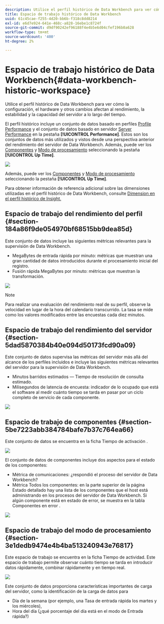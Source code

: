 ```yaml
---
description: Utilice el perfil histórico de Data Workbench para ver cómo la configuración, el hardware y otros cambios afectan al rendimiento, la estabilidad y la capacidad del servidor a lo largo del tiempo.
title: Espacio de trabajo histórico de Data Workbench
uuid: 61c45cae-f255-4d20-bb6b-f318c8dd8214
exl-id: e6d7e924-641e-468c-a828-16ebe1c8724f
source-git-commit: d9df90242ef96188f4e4b5e6d04cfef196b0a628
workflow-type: tm+mt
source-wordcount: '400'
ht-degree: 2%

---
```


# Espacio de trabajo histórico de Data Workbench{#data-workbench-historic-workspace}

Utilice el perfil histórico de Data Workbench para ver cómo la configuración, el hardware y otros cambios afectan al rendimiento, la estabilidad y la capacidad del servidor a lo largo del tiempo.

El perfil histórico incluye un conjunto de datos basado en perfiles [Profile Performance](../../../home/monitoring-installation/monitoring-profiles/monitoring-historical-using.md#section-184a86f9de054970bf68515bb9dea85d) y el conjunto de datos basado en servidor [Server Performance](../../../home/monitoring-installation/monitoring-profiles/monitoring-historical-using.md#section-5dad5870384b40e094d50173fcd90a09) en la pestaña **[!UICONTROL Performance]**. Estos son los conjuntos de datos más utilizados y vistos desde una perspectiva anterior del rendimiento del servidor de Data Workbench. Además, puede ver los [Componentes](../../../home/monitoring-installation/monitoring-profiles/monitoring-historical-using.md#section-5be7223abb384784bafe7b37c764ea66) y [Modo de procesamiento](../../../home/monitoring-installation/monitoring-profiles/monitoring-historical-using.md#section-5be7223abb384784bafe7b37c764ea66) seleccionando la pestaña **[!UICONTROL Up Time]**.

![](assets/Historic_Performance.png)

Además, puede ver los [Componentes](../../../home/monitoring-installation/monitoring-profiles/monitoring-historical-using.md#section-5be7223abb384784bafe7b37c764ea66) y [Modo de procesamiento](../../../home/monitoring-installation/monitoring-profiles/monitoring-historical-using.md#section-5be7223abb384784bafe7b37c764ea66) seleccionando la pestaña **[!UICONTROL Up Time]**.

Para obtener información de referencia adicional sobre las dimensiones utilizadas en el perfil histórico de Data Workbench, consulte [Dimension en el perfil histórico de Insight.](../../../home/monitoring-installation/monitoring-appendix/monitoring-historical.md#concept-a42837c9c9274f83ad5bc5a6720f02b0)

## Espacio de trabajo del rendimiento del perfil {#section-184a86f9de054970bf68515bb9dea85d}

Este conjunto de datos incluye las siguientes métricas relevantes para la supervisión de Data Workbench.

* MegaBytes de entrada rápida por minuto: métricas que muestran una gran cantidad de datos introducidos durante el procesamiento inicial del registro.
* Fusión rápida MegaBytes por minuto: métricas que muestran la transformación.

![](assets/Historic_Profile_Performance.png)

>[!NOTE]
>
>Para realizar una evaluación del rendimiento real de su perfil, observe la velocidad en lugar de la hora del calendario transcurrido. La tasa se mide como los valores modificados entre las encuestas cada diez minutos.

## Espacio de trabajo del rendimiento del servidor {#section-5dad5870384b40e094d50173fcd90a09}

Este conjunto de datos supervisa las métricas del servidor más allá del alcance de los perfiles incluidos e incluye las siguientes métricas relevantes del servidor para la supervisión de Data Workbench.

* Minutos barridos estimados — Tiempo de resolución de consulta estimado.
* Milisegundos de latencia de encuesta: indicador de lo ocupado que está el software al medir cuánto tiempo se tarda en pasar por un ciclo completo de servicio de cada componente.

![](assets/Historic_Server_Performance.png)

## Espacio de trabajo de componentes {#section-5be7223abb384784bafe7b37c764ea66}

Este conjunto de datos se encuentra en la ficha Tiempo de activación .

![](assets/Up_Time.png)

El conjunto de datos de componentes incluye dos aspectos para el estado de los componentes:

* Métrica de comunicaciones: ¿respondió el proceso del servidor de Data Workbench?
* Métrica Todos los componentes: en la parte superior de la página Estado detallado hay una lista de los componentes que el host está administrando en los procesos del servidor de Data Workbench. Si algún componente está en estado de error, se muestra en la tabla Componentes en error .

![](assets/Up_Time_components.png)

## Espacio de trabajo del modo de procesamiento {#section-3e1dedb9474e4b4ba513240943e76817}

Este espacio de trabajo se encuentra en la ficha Tiempo de actividad. Este espacio de trabajo permite observar cuánto tiempo se tarda en introducir datos rápidamente, combinar rápidamente y en tiempo real.

![](assets/Up_Time_Processing_mode.png)

Este conjunto de datos proporciona características importantes de carga del servidor, como la identificación de la carga de datos para

* Día de la semana (por ejemplo, una Tasa de entrada rápida los martes y los miércoles),
* Hora del día (¿qué porcentaje del día está en el modo de Entrada rápida?)
